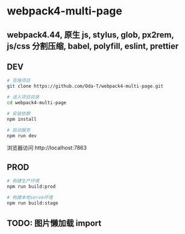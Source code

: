 # webpack4-multi-page

## webpack4.44, 原生 js, stylus, glob, px2rem, js/css 分割压缩, babel, polyfill, eslint, prettier

## DEV

```bash
# 克隆项目
git clone https://github.com/Oda-T/webpack4-multi-page.git

# 进入项目目录
cd webpack4-multi-page

# 安装依赖
npm install

# 启动服务
npm run dev
```

浏览器访问 http://localhost:7863

## PROD

```bash
# 构建生产环境
npm run build:prod

# 构建本地serve环境
npm run build:stage
```

## TODO: 图片懒加载 import
